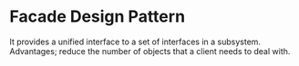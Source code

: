 # Facade Design Pattern

It provides a unified interface to a set of interfaces in a subsystem. Advantages; reduce the number of objects that a client needs to deal with.
